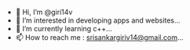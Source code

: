- 👋 Hi, I’m @giri14v
- 👀 I’m interested in developing apps and websites...
- 🌱 I’m currently learning c++...
- 📫 How to reach me : srisankargiriv14@gmail.com...

<!---
giri14v/giri14v is a ✨ special ✨ repository because its `README.md` (this file) appears on your GitHub profile.
You can click the Preview link to take a look at your changes.
--->

